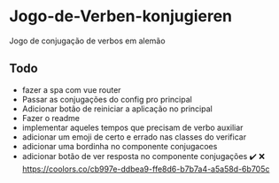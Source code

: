 # Jogo-de-Verben-konjugieren
Jogo de conjugação de verbos em alemão


## Todo
- fazer a spa com vue router
- Passar as conjugações do config pro principal
- Adicionar botão de reiniciar a aplicação no principal
- Fazer o readme
- implementar aqueles tempos que precisam de verbo auxiliar
- adicionar um emoji de certo e errado nas classes do verificar
- adicionar uma bordinha no componente conjugacoes 
- adicionar botão de ver resposta no componente conjugações
✔️ ❌
https://coolors.co/cb997e-ddbea9-ffe8d6-b7b7a4-a5a58d-6b705c